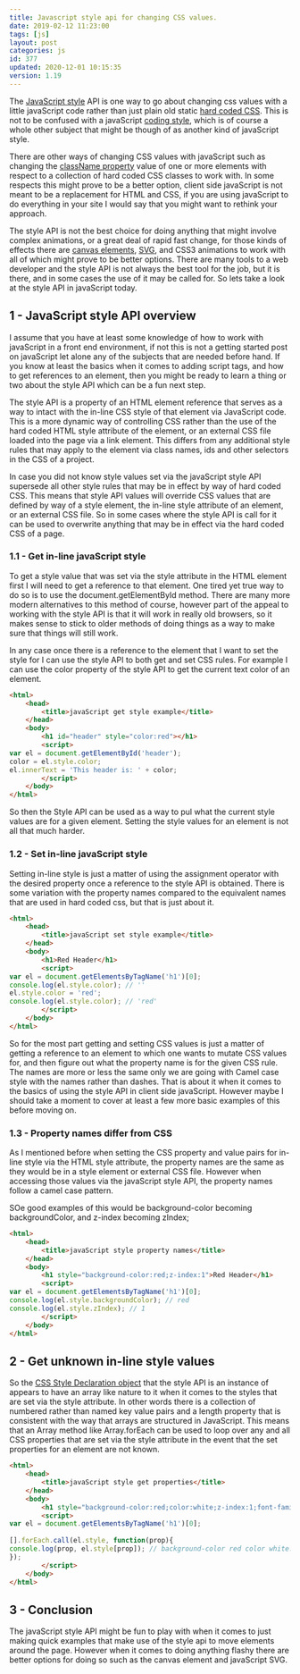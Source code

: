 ```yaml
---
title: Javascript style api for changing CSS values.
date: 2019-02-12 11:23:00
tags: [js]
layout: post
categories: js
id: 377
updated: 2020-12-01 10:15:35
version: 1.19
---
```


The [JavaScript style](https://developer.mozilla.org/en-US/docs/Web/API/HTMLElement/style) API is one way to go about changing css values with a little javaScript code rather than just plain old static [hard coded CSS](https://developer.mozilla.org/en-US/docs/Web/CSS). This is not to be confused with a javaScript [coding style](https://en.wikipedia.org/wiki/Programming_style), which is of course a whole other subject that might be though of as another kind of javaScript style. 

There are other ways of changing CSS values with javaScript such as changing the [className property](https://developer.mozilla.org/en-US/docs/Web/API/Element/className) value of one or more elements with respect to a collection of hard coded CSS classes to work with. In some respects this might prove to be a better option, client side javaScript is not meant to be a replacement for HTML and CSS, if you are using javaScript to do everything in your site I would say that you might want to rethink your approach.

The style API is not the best choice for doing anything that might involve complex animations, or a great deal of rapid fast change, for those kinds of effects there are [canvas elements](/2017/05/17/canvas-getting-started/), [SVG](/2019/02/11/js-javascript-svg/), and CSS3 animations to work with all of which might prove to be better options. There are many tools to a web developer and the style API is not always the best tool for the job, but it is there, and in some cases the use of it may be called for. So lets take a look at the style API in javaScript today.

<!-- more -->

## 1 - JavaScript style API overview

I assume that you have at least some knowledge of how to work with javaScript in a front end environment, if not this is not a getting started post on javaScript let alone any of the subjects that are needed before hand. If you know at least the basics when it comes to adding script tags, and how to get references to an element, then you might be ready to learn a thing or two about the style API which can be a fun next step.

The style API is a property of an HTML element reference that serves as a way to intact with the in-line CSS style of that element via JavaScript code. This is a more dynamic way of controlling CSS rather than the use of the hard coded HTML style attribute of the element, or an external CSS file loaded into the page via a link element. This differs from any additional style rules that may apply to the element via class names, ids and other selectors in the CSS of a project.

In case you did not know style values set via the javaScript style API supersede all other style rules that may be in effect by way of hard coded CSS. This means that style API values will override CSS values that are defined by way of a style element, the in-line style attribute of an element, or an external CSS file. So in some cases where the style API is call for it can be used to overwrite anything that may be in effect via the hard coded CSS of a page.

### 1.1 - Get in-line javaScript style

To get a style value that was set via the style attribute in the HTML element first I will need to get a reference to that element. One tired yet true way to do so is to use the document.getElementById method. There are many more modern alternatives to this method of course, however part of the appeal to working with the style API is that it will work in really old browsers, so it makes sense to stick to older methods of doing things as a way to make sure that things will still work. 

In any case once there is a reference to the element that I want to set the style for I can use the style API to both get and set CSS rules. For example I can use the color property of the style API to get the current text color of an element.

```html
<html>
    <head>
        <title>javaScript get style example</title>
    </head>
    <body>
        <h1 id="header" style="color:red"></h1>
        <script>
var el = document.getElementById('header');
color = el.style.color;
el.innerText = 'This header is: ' + color;
        </script>
    </body>
</html>
```

So then the Style API can be used as a way to pul what the current style values are for a given element. Setting the style values for an element is not all that much harder.

### 1.2 - Set in-line javaScript style

Setting in-line style is just a matter of using the assignment operator with the desired property once a reference to the style API is obtained. There is some variation with the property names compared to the equivalent names that are used in hard coded css, but that is just about it.

```html
<html>
    <head>
        <title>javaScript set style example</title>
    </head>
    <body>
        <h1>Red Header</h1>
        <script>
var el = document.getElementsByTagName('h1')[0];
console.log(el.style.color); // ''
el.style.color = 'red';
console.log(el.style.color); // 'red'
        </script>
    </body>
</html>
```

So for the most part getting and setting CSS values is just a matter of getting a reference to an element to which one wants to mutate CSS values for, and then figure out what the property name is for the given CSS rule. The names are more or less the same only we are going with Camel case style with the names rather than dashes. That is about it when it comes to the basics of using the style API in client side javaScript. However maybe I should take a moment to cover at least a few more basic examples of this before moving on.

### 1.3 - Property names differ from CSS

As I mentioned before when setting the CSS property and value pairs for in-line style via the HTML style attribute, the property names are the same as they would be in a style element or external CSS file. However when accessing those values via the javaScript style API, the property names follow a camel case pattern.

SOe good examples of this would be background-color becoming backgroundColor, and z-index becoming zIndex;

```html
<html>
    <head>
        <title>javaScript style property names</title>
    </head>
    <body>
        <h1 style="background-color:red;z-index:1">Red Header</h1>
        <script>
var el = document.getElementsByTagName('h1')[0];
console.log(el.style.backgroundColor); // red
console.log(el.style.zIndex); // 1
        </script>
    </body>
</html>
```

## 2 - Get unknown in-line style values

So the [CSS Style Declaration object](https://developer.mozilla.org/en-US/docs/Web/API/CSSStyleDeclaration) that the style API is an instance of appears to have an array like nature to it when it comes to the styles that are set via the style attribute. In other words there is a collection of numbered rather than named key value pairs and a length property that is consistent with the way that arrays are structured in JavaScript. This means that an Array method like Array.forEach can be used to loop over any and all CSS properties that are set via the style attribute in the event that the set properties for an element are not known. 

```html
<html>
    <head>
        <title>javaScript style get properties</title>
    </head>
    <body>
        <h1 style="background-color:red;color:white;z-index:1;font-family:arial;">Header</h1>
        <script>
var el = document.getElementsByTagName('h1')[0];
 
[].forEach.call(el.style, function(prop){
console.log(prop, el.style[prop]); // background-color red color white...
});
        </script>
    </body>
</html>
```

## 3 - Conclusion

The javaScript style API might be fun to play with when it comes to just making quick examples that make use of the style api to move elements around the page. However when it comes to doing anything flashy there are better options for doing so such as the canvas element and javaScript SVG.